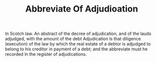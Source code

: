 ---
title: Abbreviate Of Adjudioation
permalink: "/definitions/abbreviate-of-adjudioation.html"
body: In Scotch law. An abstract of the decree of adjudication, and of the lauds adjudged,
  with the amount of the debt Adjudication ls that diligence (execution) of the law
  by which the real estate of a debtor is adjudged to belong to his creditor in payment
  of a debt; and the abbreviate must he recorded ln the register of adjudications.
published_at: '2018-07-07'
layout: post
---